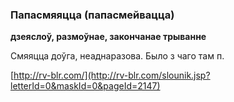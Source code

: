 ### Папасмяяцца (папасмейвацца)
**дзеяслоў, размоўнае, закончанае трыванне**

Смяяцца доўга, неаднаразова. Было з чаго там п.

<a rel="author">[http://rv-blr.com/](http://rv-blr.com/slounik.jsp?letterId=0&maskId=0&pageId=2147)</a>
